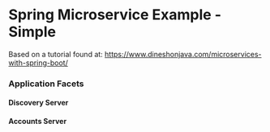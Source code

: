 # Spring Microservice Example - Simple

Based on a tutorial found at:
https://www.dineshonjava.com/microservices-with-spring-boot/

### Application Facets

#### Discovery Server

#### Accounts Server